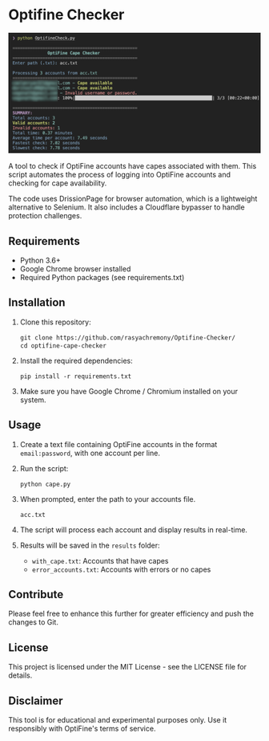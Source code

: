 # Optifine Checker
![Info image](Ex.png)

A tool to check if OptiFine accounts have capes associated with them. This script automates the process of logging into OptiFine accounts and checking for cape availability.

The code uses DrissionPage for browser automation, which is a lightweight alternative to Selenium. It also includes a Cloudflare bypasser to handle protection challenges.

## Requirements

- Python 3.6+
- Google Chrome browser installed
- Required Python packages (see requirements.txt)

## Installation

1. Clone this repository:
   ```
   git clone https://github.com/rasyachremony/Optifine-Checker/
   cd optifine-cape-checker
   ```

2. Install the required dependencies:
   ```
   pip install -r requirements.txt
   ```

3. Make sure you have Google Chrome / Chromium installed on your system.

## Usage

1. Create a text file containing OptiFine accounts in the format `email:password`, with one account per line.

2. Run the script:
   ```
   python cape.py
   ```

3. When prompted, enter the path to your accounts file.
   ```
   acc.txt
   ```

5. The script will process each account and display results in real-time.

6. Results will be saved in the `results` folder:
   - `with_cape.txt`: Accounts that have capes
   - `error_accounts.txt`: Accounts with errors or no capes

## Contribute
Please feel free to enhance this further for greater efficiency and push the changes to Git.

## License

This project is licensed under the MIT License - see the LICENSE file for details.

## Disclaimer

This tool is for educational and experimental purposes only. Use it responsibly with OptiFine's terms of service. 
